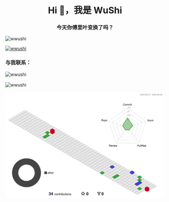 <h1 align="center">Hi 👋，我是 WuShi</h1>
<h3 align="center">今天你傅里叶变换了吗？</h3>

<p align="left"> <img src="https://komarev.com/ghpvc/?username=wwushi&label=Profile%20views&color=0e75b6&style=flat" alt="wwushi" /> </p>

<p align="left"> <a href="https://github.com/ryo-ma/github-profile-trophy"><img src="https://github-profile-trophy.vercel.app/?username=wwushi" alt="wwushi" /></a> </p>

<h3 align="left">与我联系：</h3>
<p align="left">
</p>

<p> <img align="center" src="https://github-readme-stats.vercel.app/api?username=wwushi&show_icons=true&locale=en" alt="wwushi" /></p>

<p><img align="center" src="https://github-readme-streak-stats.herokuapp.com/?user=wwushi&" alt="wwushi" /></p>
<p><img src="./profile-3d-contrib/profile-gitblock.svg" alt="svg"></p>

